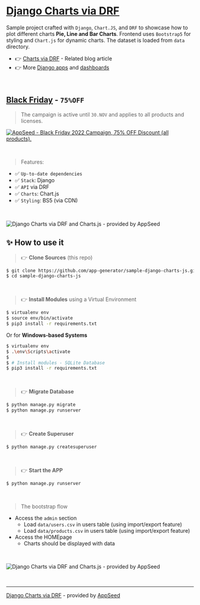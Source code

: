 # [Django Charts via DRF](https://blog.appseed.us/django-charts-via-drf-and-charts-js/)

Sample project crafted with `Django`, `Chart.JS`, and `DRF` to showcase how to plot different charts **Pie, Line and Bar Charts**. Frontend uses `Bootstrap5` for styling and `Chart.js` for dynamic charts. The dataset is loaded from `data` directory.

- 👉 [Charts via DRF](https://blog.appseed.us/django-charts-via-drf-and-charts-js/) - Related blog article
- 👉 More [Django apps](https://appseed.us/apps/django/) and [dashboards](https://appseed.us/admin-dashboards/django/)

<br />

## [Black Friday](https://appseed.us/discounts/) - `75%OFF`

> The campaign is active until `30.NOV` and applies to all products and licenses.

[![AppSeed - Black Friday 2022 Campaign, 75% OFF Discount (all products).](https://user-images.githubusercontent.com/51070104/201829599-9fe6bdd7-3f19-46f3-9115-962eeb13bf29.jpg)](https://appseed.us/discounts/)

<br />

> Features:

- ✅ `Up-to-date dependencies`
- ✅ `Stack`: Django
- ✅ `API` via DRF
- ✅ `Charts`: Chart.js
- ✅ `Styling`: BS5 (via CDN)

<br />

![Django Charts via DRF and Charts.js - provided by AppSeed](https://user-images.githubusercontent.com/51070104/165535311-3968e507-df70-4121-891a-e83d867315ac.jpg)

## ✨ How to use it

> 👉 **Clone Sources** (this repo)

```bash
$ git clone https://github.com/app-generator/sample-django-charts-js.git
$ cd sample-django-charts-js
```

<br />

> 👉 **Install Modules** using a Virtual Environment

```bash
$ virtualenv env
$ source env/bin/activate
$ pip3 install -r requirements.txt
```

Or for **Windows-based Systems**

```bash
$ virtualenv env
$ .\env\Scripts\activate
$
$ # Install modules - SQLite Database
$ pip3 install -r requirements.txt
```

<br />

> 👉 **Migrate Database**

```bash
$ python manage.py migrate
$ python manage.py runserver
```

<br />

> 👉 **Create Superuser**

```bash
$ python manage.py createsuperuser
```

<br />

> 👉 **Start the APP**

```bash
$ python manage.py runserver
```

<br />

> The bootstrap flow

- Access the `admin` section 
  - Load `data/users.csv` in users table (using import/export feature)
  - Load `data/products.csv` in users table (using import/export feature)
- Access the HOMEpage 
  - Charts should be displayed with data

<br />

![Django Charts via DRF and Charts.js - provided by AppSeed](https://user-images.githubusercontent.com/51070104/165535311-3968e507-df70-4121-891a-e83d867315ac.jpg)

<br />

---
[Django Charts via DRF](https://blog.appseed.us/django-charts-via-drf-and-charts-js/) - provided by [AppSeed](https://appseed.us)
